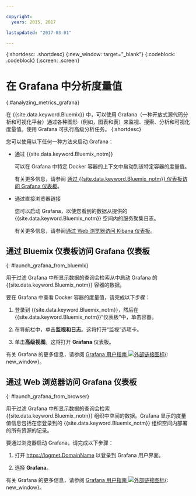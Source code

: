 ```yaml
---

copyright:
  years: 2015, 2017

lastupdated: "2017-03-01"

---
```



{:shortdesc: .shortdesc}
{:new_window: target="_blank"}
{:codeblock: .codeblock}
{:screen: .screen}

# 在 Grafana 中分析度量值
{:#analyzing_metrics_grafana}

在 {{site.data.keyword.Bluemix}} 中，可以使用 Grafana（一种开放式源代码分析和可视化平台）通过各种图形（例如，图表和表）来监视、搜索、分析和可视化度量值。使用 Grafana 可执行高级分析任务。
{:shortdesc}

您可以使用以下任何一种方法来启动 Grafana：

* 通过 {{site.data.keyword.Bluemix_notm}}

    可以在 Grafana 中特定 Docker 容器的上下文中启动到该特定容器的度量值。 
    
    有关更多信息，请参阅 [通过 {{site.data.keyword.Bluemix_notm}} 仪表板访问 Grafana 仪表板](monitoring_analyzing_metrics_grafana.html#launch_grafana_from_bluemix)。

* 通过直接浏览器链接

    您可以启动 Grafana，以使您看到的数据从提供的 {{site.data.keyword.Bluemix_notm}} 空间内的服务聚集日志。
    
    有关更多信息，请参阅[通过 Web 浏览器访问 Kibana 仪表板](monitoring_analyzing_metrics_grafana.html#launch_grafana_from_browser)。
    


##  通过 Bluemix 仪表板访问 Grafana 仪表板
{: #launch_grafana_from_bluemix}

用于过滤 Grafana 中所显示数据的查询会检索从中启动 Grafana 的 {{site.data.keyword.Bluemix_notm}} 容器的数据。 

要在 Grafana 中查看 Docker 容器的度量值，请完成以下步骤：

1. 登录到 {{site.data.keyword.Bluemix_notm}}，然后在 {{site.data.keyword.Bluemix_notm}}“仪表板”中，单击容器。 
    
2. 在导航栏中，单击**监视和日志**。这将打开“监视”选项卡。 
    
3. 单击**高级视图**。这将打开 **Grafana** 仪表板。

有关 Grafana 的更多信息，请参阅 [Grafana 用户指南 ![外部链接图标](../../../icons/launch-glyph.svg "外部链接图标")](http://docs.grafana.org/){: new_window}。


##  通过 Web 浏览器访问 Grafana 仪表板
{: #launch_grafana_from_browser}

用于过滤 Grafana 中所显示数据的查询会检索 {{site.data.keyword.Bluemix_notm}} 组织中空间的数据。Grafana 显示的度量值信息包括在您登录到的 {{site.data.keyword.Bluemix_notm}} 组织空间内部署的所有资源的记录。

要通过浏览器启动 Grafana，请完成以下步骤：

1. 打开 [https://logmet.<span class="keyword" data-hd-keyref="DomainName">DomainName</span>](https://logmet.{DomainName}) 以登录到 Grafana 用户界面。

2. 选择 **Grafana**。
     
有关 Grafana 的更多信息，请参阅 [Grafana 用户指南 ![外部链接图标](../../../icons/launch-glyph.svg "外部链接图标")](http://docs.grafana.org/){: new_window}。
